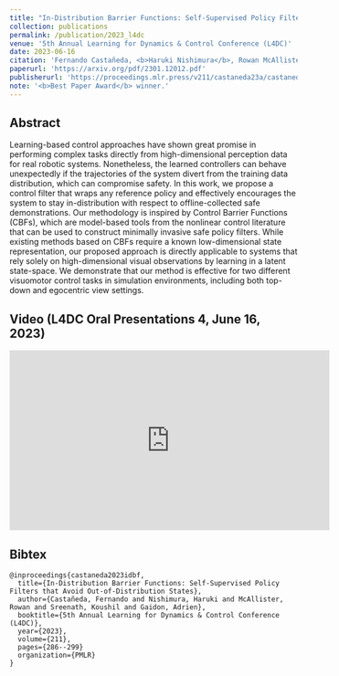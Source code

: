 ```yaml
---
title: "In-Distribution Barrier Functions: Self-Supervised Policy Filters that Avoid Out-of-Distribution States"
collection: publications
permalink: /publication/2023_l4dc
venue: '5th Annual Learning for Dynamics & Control Conference (L4DC)'
date: 2023-06-16
citation: 'Fernando Castañeda, <b>Haruki Nishimura</b>, Rowan McAllister, Koushil Sreenath, Adrien Gaidon'
paperurl: 'https://arxiv.org/pdf/2301.12012.pdf'
publisherurl: 'https://proceedings.mlr.press/v211/castaneda23a/castaneda23a.pdf'
note: '<b>Best Paper Award</b> winner.'
---
```



## Abstract
Learning-based control approaches have shown great promise in performing complex tasks directly from high-dimensional perception data for real robotic systems. 
Nonetheless, the learned controllers can behave unexpectedly if the trajectories of the system divert from the training data distribution, which can compromise safety. 
In this work, we propose a control filter that wraps any reference policy and effectively encourages the system to stay in-distribution with respect to offline-collected safe demonstrations. 
Our methodology is inspired by Control Barrier Functions (CBFs), which are model-based tools from the nonlinear control literature that can be used to construct minimally invasive safe policy filters. 
While existing methods based on CBFs require a known low-dimensional state representation, our proposed approach is directly applicable to systems that rely solely on high-dimensional visual observations by learning in a latent state-space. 
We demonstrate that our method is effective for two different visuomotor control tasks in simulation environments, including both top-down and egocentric view settings.

## Video (L4DC Oral Presentations 4, June 16, 2023)
<iframe width="560" height="315" src="https://www.youtube.com/embed/pWPPYqpS2js?start=24528" title="YouTube video player"
frameborder="0" allow="accelerometer; autoplay; clipboard-write; encrypted-media; gyroscope;
picture-in-picture; web-share" allowfullscreen></iframe>

## Bibtex
```
@inproceedings{castaneda2023idbf,
  title={In-Distribution Barrier Functions: Self-Supervised Policy Filters that Avoid Out-of-Distribution States},
  author={Castañeda, Fernando and Nishimura, Haruki and McAllister, Rowan and Sreenath, Koushil and Gaidon, Adrien},
  booktitle={5th Annual Learning for Dynamics & Control Conference (L4DC)},
  year={2023},
  volume={211},
  pages={286--299}
  organization={PMLR}
}
```